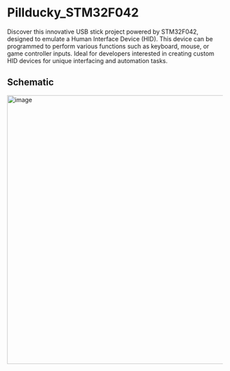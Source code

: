 # Pillducky_STM32F042
Discover this innovative USB stick project powered by STM32F042, designed to emulate a Human Interface Device (HID). This device can be programmed to perform various functions such as keyboard, mouse, or game controller inputs. Ideal for developers interested in creating custom HID devices for unique interfacing and automation tasks.

## Schematic

<img width="627" alt="image" src="https://github.com/user-attachments/assets/524b948e-120d-4719-93ce-04cdddc6cf30">
